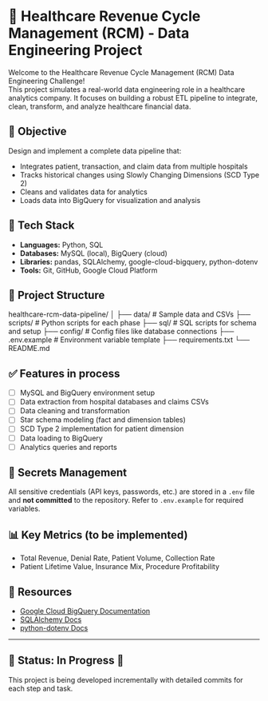 # 🏥 Healthcare Revenue Cycle Management (RCM) - Data Engineering Project

Welcome to the Healthcare Revenue Cycle Management (RCM) Data Engineering Challenge!  
This project simulates a real-world data engineering role in a healthcare analytics company. It focuses on building a robust ETL pipeline to integrate, clean, transform, and analyze healthcare financial data.

## 📌 Objective

Design and implement a complete data pipeline that:
- Integrates patient, transaction, and claim data from multiple hospitals
- Tracks historical changes using Slowly Changing Dimensions (SCD Type 2)
- Cleans and validates data for analytics
- Loads data into BigQuery for visualization and analysis

## 🧰 Tech Stack

- **Languages:** Python, SQL  
- **Databases:** MySQL (local), BigQuery (cloud)  
- **Libraries:** pandas, SQLAlchemy, google-cloud-bigquery, python-dotenv  
- **Tools:** Git, GitHub, Google Cloud Platform

## 📂 Project Structure
healthcare-rcm-data-pipeline/
│
├── data/ # Sample data and CSVs
├── scripts/ # Python scripts for each phase
├── sql/ # SQL scripts for schema and setup
├── config/ # Config files like database connections
├── .env.example # Environment variable template
├── requirements.txt
└── README.md

## ✅ Features in process

- [ ] MySQL and BigQuery environment setup  
- [ ] Data extraction from hospital databases and claims CSVs  
- [ ] Data cleaning and transformation  
- [ ] Star schema modeling (fact and dimension tables)  
- [ ] SCD Type 2 implementation for patient dimension  
- [ ] Data loading to BigQuery  
- [ ] Analytics queries and reports  

## 🔐 Secrets Management

All sensitive credentials (API keys, passwords, etc.) are stored in a `.env` file and **not committed** to the repository. Refer to `.env.example` for required variables.

## 📊 Key Metrics (to be implemented)

- Total Revenue, Denial Rate, Patient Volume, Collection Rate
- Patient Lifetime Value, Insurance Mix, Procedure Profitability

## 📁 Resources

- [Google Cloud BigQuery Documentation](https://cloud.google.com/bigquery/docs)
- [SQLAlchemy Docs](https://docs.sqlalchemy.org/)
- [python-dotenv Docs](https://pypi.org/project/python-dotenv/)

---

## 📌 Status: In Progress 🚧
This project is being developed incrementally with detailed commits for each step and task.



